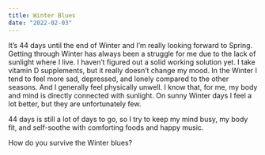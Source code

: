 ```yaml
---
title: Winter Blues
date: "2022-02-03"
---
```


It’s 44 days until the end of Winter and I’m really looking forward to Spring. Getting through Winter has always been a struggle for me due to the lack of sunlight where I live. I haven’t figured out a solid working solution yet. I take vitamin D supplements, but it really doesn’t change my mood. In the Winter I tend to feel more sad, depressed, and lonely compared to the other seasons. And I generally feel physically unwell. I know that, for me, my body and mind is directly connected with sunlight. On sunny Winter days I feel a lot better, but they are unfortunately few.

44 days is still a lot of days to go, so I try to keep my mind busy, my body fit, and self-soothe with comforting foods and happy music. 

How do you survive the Winter blues?

